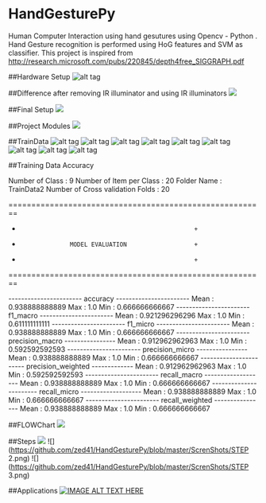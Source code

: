 # HandGesturePy
Human Computer Interaction using hand gesutures using Opencv - Python .
Hand Gesture recognition is performed using HoG features and SVM as classifier.
This project is inspired from http://research.microsoft.com/pubs/220845/depth4free_SIGGRAPH.pdf

##Hardware Setup
![alt tag](https://github.com/zed41/HandGesturePy/blob/master/ScrenShots/hardware_setup.png)

##Difference after removing IR illuminator and using IR illuminators
![](https://github.com/zed41/HandGesturePy/blob/master/ScrenShots/cam_different.png)

##Final Setup
![](https://github.com/zed41/HandGesturePy/blob/master/ScrenShots/final_setup.jpg)

##Project Modules
![](https://github.com/zed41/HandGesturePy/blob/master/ScrenShots/project_modules.png)

##TrainData
![alt tag](https://github.com/zed41/HandGesturePy/blob/master/TrainData2/1_1.jpg)
![alt tag](https://github.com/zed41/HandGesturePy/blob/master/TrainData2/2_1.jpg)
![alt tag](https://github.com/zed41/HandGesturePy/blob/master/TrainData2/3_1.jpg)
![alt tag](https://github.com/zed41/HandGesturePy/blob/master/TrainData2/4_1.jpg)
![alt tag](https://github.com/zed41/HandGesturePy/blob/master/TrainData2/5_1.jpg)
![alt tag](https://github.com/zed41/HandGesturePy/blob/master/TrainData2/6_1.jpg)
![alt tag](https://github.com/zed41/HandGesturePy/blob/master/TrainData2/7_1.jpg)
![alt tag](https://github.com/zed41/HandGesturePy/blob/master/TrainData2/8_1.jpg)
![alt tag](https://github.com/zed41/HandGesturePy/blob/master/TrainData2/9_1.jpg)

##Training Data Accuracy

Number of Class : 9
Number of Item per Class : 20
Folder Name : TrainData2
Number of Cross validation Folds : 20

========================================================
+													   +
+				    MODEL EVALUATION				   +
+													   +
========================================================


----------------------- accuracy -----------------------
Mean    :    0.938888888889
Max     :    1.0
Min     :    0.666666666667
----------------------- f1_macro -----------------------
Mean    :    0.921296296296
Max     :    1.0
Min     :    0.611111111111
----------------------- f1_micro -----------------------
Mean    :    0.938888888889
Max     :    1.0
Min     :    0.666666666667
----------------------- precision_macro ----------------
Mean    :    0.912962962963
Max     :    1.0
Min     :    0.592592592593
----------------------- precision_micro ----------------
Mean    :    0.938888888889
Max     :    1.0
Min     :    0.666666666667
----------------------- precision_weighted -------------
Mean    :    0.912962962963
Max     :    1.0
Min     :    0.592592592593
----------------------- recall_macro -------------------
Mean    :    0.938888888889
Max     :    1.0
Min     :    0.666666666667
----------------------- recall_micro -------------------
Mean    :    0.938888888889
Max     :    1.0
Min     :    0.666666666667
----------------------- recall_weighted ----------------
Mean    :    0.938888888889
Max     :    1.0
Min     :    0.666666666667

 
##FLOWChart
![](https://github.com/zed41/HandGesturePy/blob/master/ScrenShots/FLOWCHART.png)

##Steps
![](https://github.com/zed41/HandGesturePy/blob/master/ScrenShots/STEP1.png)
![](https://github.com/zed41/HandGesturePy/blob/master/ScrenShots/STEP 2.png)
![](https://github.com/zed41/HandGesturePy/blob/master/ScrenShots/STEP 3.png)

##Applications
[![IMAGE ALT TEXT HERE](https://img.youtube.com/vi/0f0RNrLPD8c/0.jpg)](https://www.youtube.com/watch?v=0f0RNrLPD8c)

